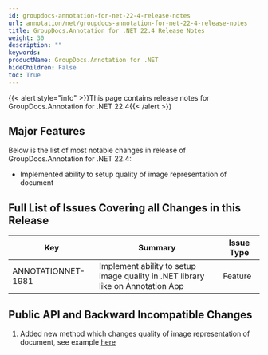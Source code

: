 ```yaml
---
id: groupdocs-annotation-for-net-22-4-release-notes
url: annotation/net/groupdocs-annotation-for-net-22-4-release-notes
title: GroupDocs.Annotation for .NET 22.4 Release Notes
weight: 30
description: ""
keywords: 
productName: GroupDocs.Annotation for .NET
hideChildren: False
toc: True
---
```


{{< alert style="info" >}}This page contains release notes for GroupDocs.Annotation for .NET 22.4{{< /alert >}}

## Major Features

Below is the list of most notable changes in release of GroupDocs.Annotation for .NET 22.4:
* Implemented ability to setup quality of image representation of document


## Full List of Issues Covering all Changes in this Release

| Key | Summary | Issue Type |
| --- | --- | --- |
| ANNOTATIONNET-1981 | Implement ability to setup image quality in .NET library like on Annotation App | Feature |


## Public API and Backward Incompatible Changes

1. Added new method which changes quality of image representation of document, see example [here](https://docs.groupdocs.com/annotation/net/change-image-quality/)